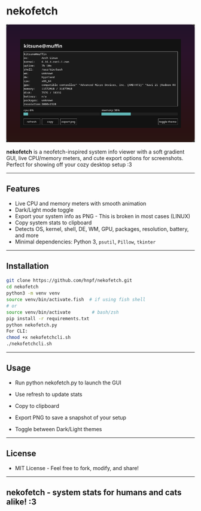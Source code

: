 # nekofetch

![nekofetch preview](screenshot.png)

**nekofetch** is a neofetch-inspired system info viewer with a soft gradient GUI, live CPU/memory meters, and cute export options for screenshots. Perfect for showing off your cozy desktop setup :3

---

## Features
- Live CPU and memory meters with smooth animation
- Dark/Light mode toggle
- Export your system info as PNG - This is broken in most cases (LINUX)
- Copy system stats to clipboard
- Detects OS, kernel, shell, DE, WM, GPU, packages, resolution, battery, and more
- Minimal dependencies: Python 3, `psutil`, `Pillow`, `tkinter`

---

## Installation

```bash
git clone https://github.com/hnpf/nekofetch.git
cd nekofetch
python3 -m venv venv
source venv/bin/activate.fish  # if using fish shell
# or
source venv/bin/activate        # bash/zsh
pip install -r requirements.txt
python nekofetch.py
For CLI:
chmod +x nekofetchcli.sh
./nekofetchcli.sh
```
---
## Usage
- Run python nekofetch.py to launch the GUI

- Use refresh to update stats

- Copy to clipboard

- Export PNG to save a snapshot of your setup

- Toggle between Dark/Light themes
---
## License
- MIT License - Feel free to fork, modify, and share!
---
## nekofetch - system stats for humans and cats alike! :3
